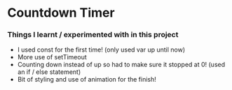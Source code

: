 # Countdown Timer

### Things I learnt / experimented with in this project

- I used const for the first time! (only used var up until now)
- More use of setTimeout
- Counting down instead of up so had to make sure it stopped at 0! (used an if / else statement)
- Bit of styling and use of animation for the finish!
